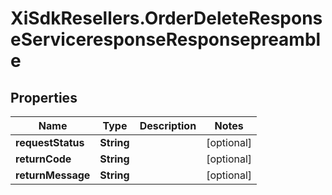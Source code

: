 # XiSdkResellers.OrderDeleteResponseServiceresponseResponsepreamble

## Properties

Name | Type | Description | Notes
------------ | ------------- | ------------- | -------------
**requestStatus** | **String** |  | [optional] 
**returnCode** | **String** |  | [optional] 
**returnMessage** | **String** |  | [optional] 


